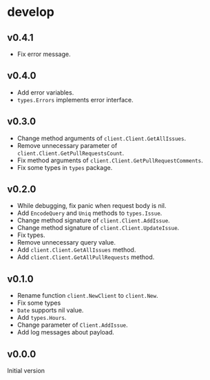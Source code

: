 # develop

## v0.4.1

- Fix error message.

## v0.4.0

- Add error variables.
- `types.Errors` implements error interface.

## v0.3.0

- Change method arguments of `client.Client.GetAllIssues`.
- Remove unnecessary parameter of `client.Client.GetPullRequestsCount`.
- Fix method arguments of `client.Client.GetPullRequestComments`.
- Fix some types in `types` package.

## v0.2.0

- While debugging, fix panic when request body is nil.
- Add `EncodeQuery` and `Uniq` methods to `types.Issue`.
- Change method signature of `client.Client.AddIssue`.
- Change method signature of `client.Client.UpdateIssue`.
- Fix types.
- Remove unnecessary query value.
- Add `client.Client.GetAllIssues` method.
- Add `client.Client.GetAllPullRequests` method.

## v0.1.0

- Rename function `client.NewClient` to `client.New`.
- Fix some types
- `Date` supports nil value.
- Add `types.Hours`.
- Change parameter of `Client.AddIssue`.
- Add log messages about payload.

## v0.0.0

Initial version
